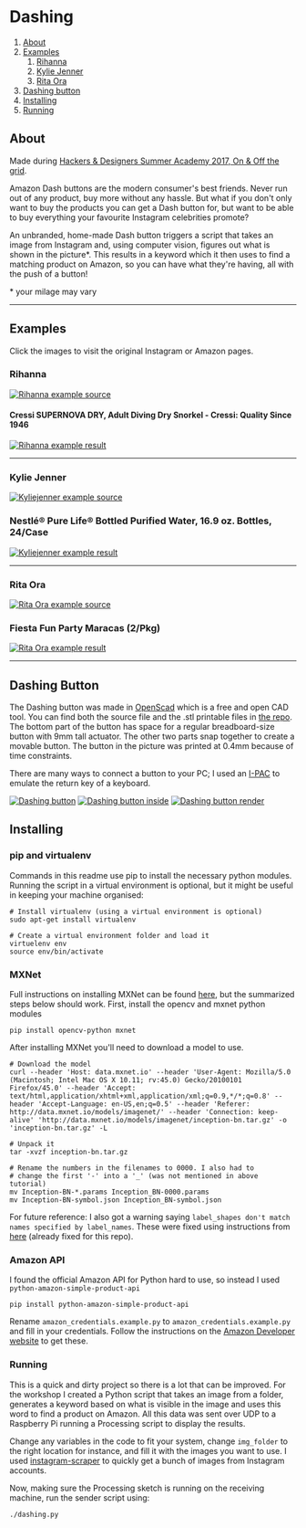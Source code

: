 # Dashing #

1. [About](#about)
2. [Examples](#examples)
    1. [Rihanna](#rihanna)
    2. [Kylie Jenner](#kylie-jenner)
    3. [Rita Ora](#rita-ora)
3. [Dashing button](#dashing-button)
4. [Installing](#installing)
5. [Running](#running)

## About ##
Made during [Hackers & Designers Summer Academy 2017, On & Off the grid](https://hackersanddesigners.nl/s/Summer_Academy_2017).

Amazon Dash buttons are the modern consumer's best friends. Never run out of any product, buy more without any hassle. But what if you don't only want to buy the products you can get a Dash button for, but want to be able to buy everything your favourite Instagram celebrities promote?

An unbranded, home-made Dash button triggers a script that takes an image from Instagram and, using computer vision, figures out what is shown in the picture*. This results in a keyword which it then uses to find a matching product on Amazon, so you can have what they're having, all with the push of a button!

\* your milage may vary

___

## Examples ##
Click the images to visit the original Instagram or Amazon pages.

### Rihanna ###

[![Rihanna example source](https://raw.githubusercontent.com/javl/dashing/master/img/results/rihanna_source_descr.png?raw=true)](https://www.instagram.com/p/BXBVgyplxTB/?taken-by=badgalriri)

#### Cressi SUPERNOVA DRY, Adult Diving Dry Snorkel - Cressi: Quality Since 1946  ####

[![Rihanna example result](https://raw.githubusercontent.com/javl/dashing/master/img/results/rihanna_result.png?raw=true)](https://www.amazon.com/Cressi-Supernova-Dry-black-red/dp/B00AQRBO16/ref=sr_1_1?ie=UTF8&qid=1501922519&sr=8-1&keywords=B00AQRBO16)

___

### Kylie Jenner ###
[![Kyliejenner example source](https://github.com/javl/dashing/blob/master/img/results/kyliejenner_source_descr.png?raw=true)](https://www.instagram.com/p/BW8Llwjl6ml/?taken-by=kyliejenner)

### Nestlé® Pure Life® Bottled Purified Water, 16.9 oz. Bottles, 24/Case  ###
[![Kyliejenner example result](https://raw.githubusercontent.com/javl/dashing/master/img/results/kyliejenner_result.png?raw=true)](https://www.amazon.com/Nestl%C3%A9-Life-Bottled-Purified-Bottles/dp/B00LLKWVL4/ref=sr_1_1?ie=UTF8&qid=1501922824&sr=8-1&keywords=B00LLKWVL4)

___

### Rita Ora ###
[![Rita Ora example source](https://raw.githubusercontent.com/javl/dashing/master/img/results/ritaora_source_descr.png?raw=true)](https://www.instagram.com/p/BXNxVqMnb1l/?taken-by=ritaora)

###  Fiesta Fun Party Maracas (2/Pkg) ###
[![Rita Ora example result](https://raw.githubusercontent.com/javl/dashing/master/img/results/ritaora_result.png?raw=true)](https://www.amazon.com/Fiesta-Fun-Party-Maracas-Pkg/dp/B000R4OHCG/ref=sr_1_1?ie=UTF8&qid=1501923376&sr=8-1&keywords=B000R4OHCG)

___

## Dashing Button ##
The Dashing button was made in [OpenScad](http://www.openscad.org/) which is a free and open CAD tool. You can find both the source file and the .stl printable files in [the repo](https://github.com/javl/dashing/tree/master/dash_3d_model). The bottom part of the button has space for a regular breadboard-size button with 9mm tall actuator. The other two parts snap together to create a movable button. The button in the picture was printed at 0.4mm because of time constraints. 

There are many ways to connect a button to your PC; I used an [I-PAC](https://www.ultimarc.com/ipac1.html) to emulate the return key of a keyboard. 

[![Dashing button](https://github.com/javl/dashing/blob/master/img/dashing_button.jpeg?raw=true)](https://github.com/javl/dashing/blob/master/img/dashing_button.jpeg?raw=true)
[![Dashing button inside](https://github.com/javl/dashing/blob/master/img/dashing_button_inside.jpeg?raw=true)](https://github.com/javl/dashing/blob/master/img/dashing_button_inside.jpeg?raw=true)
[![Dashing button render](https://github.com/javl/dashing/blob/master/img/dashing_button_render.png?raw=true)](https://github.com/javl/dashing/blob/master/img/dashing_button_render.png?raw=true)


## Installing ##

### pip and virtualenv ###
Commands in this readme use pip to install the necessary python modules.  
Running the script in a virtual environment is optional, but it might be useful in keeping your machine organised:

    # Install virtualenv (using a virtual environment is optional)
    sudo apt-get install virtualenv

    # Create a virtual environment folder and load it
    virtuelenv env
    source env/bin/activate

### MXNet ###
Full instructions on installing MXNet can be found [here](http://mxnet.io/tutorials/embedded/wine_detector.html), but the summarized steps below should work. First, install the opencv and mxnet python modules

    pip install opencv-python mxnet

After installing MXNet you'll need to download a model to use.

    # Download the model
    curl --header 'Host: data.mxnet.io' --header 'User-Agent: Mozilla/5.0 (Macintosh; Intel Mac OS X 10.11; rv:45.0) Gecko/20100101 Firefox/45.0' --header 'Accept: text/html,application/xhtml+xml,application/xml;q=0.9,*/*;q=0.8' --header 'Accept-Language: en-US,en;q=0.5' --header 'Referer: http://data.mxnet.io/models/imagenet/' --header 'Connection: keep-alive' 'http://data.mxnet.io/models/imagenet/inception-bn.tar.gz' -o 'inception-bn.tar.gz' -L

    # Unpack it
    tar -xvzf inception-bn.tar.gz

    # Rename the numbers in the filenames to 0000. I also had to
    # change the first '-' into a '_' (was not mentioned in above tutorial)
    mv Inception-BN-*.params Inception_BN-0000.params
    mv Inception-BN-symbol.json Inception_BN-symbol.json

For future reference: I also got a warning saying `label_shapes don't match names specified by label_names`. These were fixed using instructions from [here](https://stackoverflow.com/questions/44947104/mxnet-label-shapes-dont-match-names-specified-by-label-names) (already fixed for this repo).

    

### Amazon API ###
I found the official Amazon API for Python hard to use, so instead I used `python-amazon-simple-product-api`

    pip install python-amazon-simple-product-api

Rename `amazon_credentials.example.py` to `amazon_credentials.example.py` and fill in your credentials.
Follow the instructions on the [Amazon Developer website](https://developer.amazon.com/) to get these.


### Running ###
This is a quick and dirty project so there is a lot that can be improved. For the workshop I created a Python script that takes an image from a folder, generates a keyword based on what is visible in the image and uses this word to find a product on Amazon. All this data was sent over UDP to a Raspberry Pi running a Processing script to display the results.

Change any variables in the code to fit your system, change `img_folder` to the right location for instance, and fill it with the images you want to use. I used [instagram-scraper](https://github.com/rarcega/instagram-scraper) to quickly get a bunch of images from Instagram accounts.

Now, making sure the Processing sketch is running on the receiving machine, run the sender script using:

    ./dashing.py
